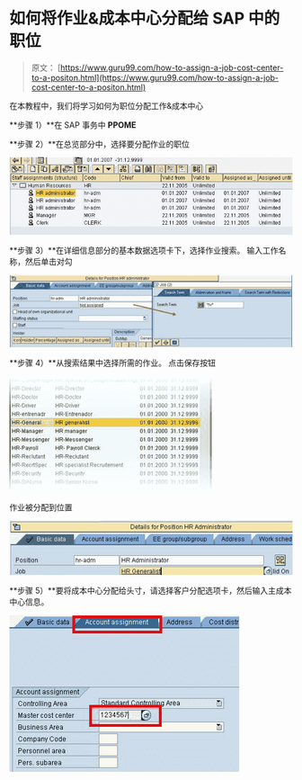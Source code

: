 # 如何将作业&成本中心分配给 SAP 中的职位

> 原文： [https://www.guru99.com/how-to-assign-a-job-cost-center-to-a-positon.html](https://www.guru99.com/how-to-assign-a-job-cost-center-to-a-positon.html)

在本教程中，我们将学习如何为职位分配工作&成本中心

**步骤 1）**在 SAP 事务中 **PPOME**

**步骤 2）**在总览部分中，选择要分配作业的职位

![How to assign a Job & Cost Center to a Position in SAP](img/a3f62f1a1098aa4fa0e48836a74461b6.png "sap om assign job to position") 

**步骤 3）**在详细信息部分的基本数据选项卡下，选择作业搜索。 输入工作名称，然后单击对勾

![How to assign a Job & Cost Center to a Position in SAP](img/e1369546cddc537d806b8e99d51d071b.png "sap om assign job to position") 

**步骤 4）**从搜索结果中选择所需的作业。 点击保存按钮

![How to assign a Job & Cost Center to a Position in SAP](img/052cbcf47f278e1989116a55f8ff89ae.png "sap om assign job to position")

作业被分配到位置

![How to assign a Job & Cost Center to a Position in SAP](img/1d4cdb9a4da168c20f8799af30efb4ca.png "sap om assign job to position") 

**步骤 5）**要将成本中心分配给头寸，请选择客户分配选项卡，然后输入主成本中心信息。

[![](img/ed973f7479712de2ebad0b44f46950d4.png "sap om assign cost center to position")](/images/sap/2010/10/sap-om-assign-cost-center-to-position.jpg)